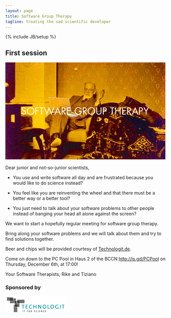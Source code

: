 ```yaml
---
layout: page
title: Software Group Therapy
tagline: treating the sad scientific developer
---
```

{% include JB/setup %}

## First session

<p><img src="images/freud.jpg" class="img-polaroid" alt="Freud"></p>

Dear junior and not-so-junior scientists,

* You use and write software all day and are frustrated because you would
like to do science instead?

* You feel like you are reinventing the wheel and that there must be a
better way or a better tool?

* You just need to talk about your software problems to other people
instead of banging your head all alone against the screen?

We want to start a hopefully regular meeting for software group therapy.

Bring along your software problems and we will talk about them and try
to find solutions together.

Beer and chips will be provided courtesy of [Technologit.de](http://www.technologit.de).

Come on down to the PC Pool in Haus 2 of the BCCN <http://is.gd/PCPool>
on Thursday, December 6th, at 17:00!

Your Software Therapists,
Rike and Tiziano

### Sponsored by

<p><a href="http://www.technologit.de"><img src="images/technologit-logo.png" alt="Technologit GbR"></a></p>


